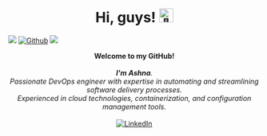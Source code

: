 
<h1 align="center">Hi, guys! <img src="https://github.com/wervlad/wervlad/assets/24524555/766d336d-b87d-44ba-807c-c51de2bc6b4d" width="28px" alt="👋"></h1>

![](https://visitor-badge.laobi.icu/badge?page_id=ashnarasheedDev) [![Github](https://img.shields.io/github/followers/ashnarasheedDev?label=Follow&style=social)](https://github.com/ashnarasheedDev)
<a href="https://www.youtube.com/watch?v=dQw4w9WgXcQ"><img src="https://user-images.githubusercontent.com/73097560/115834477-dbab4500-a447-11eb-908a-139a6edaec5c.gif"></a>

<p align="center">
    <b>Welcome to my GitHub!</b><br><br>
    <i>
      <b>I'm Ashna</B>.<br>
        Passionate DevOps engineer with expertise in automating and streamlining software delivery processes.<br>
         Experienced in cloud technologies, containerization, and configuration management tools.<br>
    </i><br>
       <a href="https://www.linkedin.com/in/ashna-rasheed-5286611b2">
        <img src="https://img.shields.io/badge/LinkedIn-blue?style=flat-square&logo=linkedin" alt="LinkedIn">
    </a>

